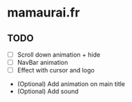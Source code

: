 # mamaurai.fr

## TODO

- [ ] Scroll down animation + hide
- [ ] NavBar animation
- [ ] Effect with cursor and logo
- (Optional) Add animation on main title
- (Optional) Add sound